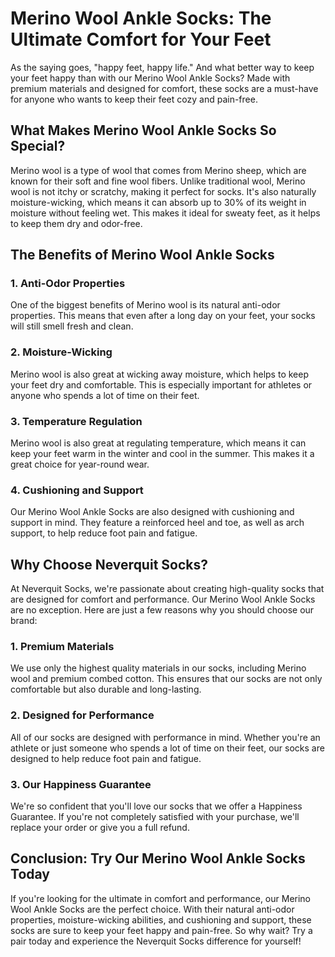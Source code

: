 # Merino Wool Ankle Socks: The Ultimate Comfort for Your Feet

As the saying goes, "happy feet, happy life." And what better way to keep your feet happy than with our Merino Wool Ankle Socks? Made with premium materials and designed for comfort, these socks are a must-have for anyone who wants to keep their feet cozy and pain-free.

## What Makes Merino Wool Ankle Socks So Special?

Merino wool is a type of wool that comes from Merino sheep, which are known for their soft and fine wool fibers. Unlike traditional wool, Merino wool is not itchy or scratchy, making it perfect for socks. It's also naturally moisture-wicking, which means it can absorb up to 30% of its weight in moisture without feeling wet. This makes it ideal for sweaty feet, as it helps to keep them dry and odor-free.

## The Benefits of Merino Wool Ankle Socks

### 1. Anti-Odor Properties

One of the biggest benefits of Merino wool is its natural anti-odor properties. This means that even after a long day on your feet, your socks will still smell fresh and clean.

### 2. Moisture-Wicking

Merino wool is also great at wicking away moisture, which helps to keep your feet dry and comfortable. This is especially important for athletes or anyone who spends a lot of time on their feet.

### 3. Temperature Regulation

Merino wool is also great at regulating temperature, which means it can keep your feet warm in the winter and cool in the summer. This makes it a great choice for year-round wear.

### 4. Cushioning and Support

Our Merino Wool Ankle Socks are also designed with cushioning and support in mind. They feature a reinforced heel and toe, as well as arch support, to help reduce foot pain and fatigue.

## Why Choose Neverquit Socks?

At Neverquit Socks, we're passionate about creating high-quality socks that are designed for comfort and performance. Our Merino Wool Ankle Socks are no exception. Here are just a few reasons why you should choose our brand:

### 1. Premium Materials

We use only the highest quality materials in our socks, including Merino wool and premium combed cotton. This ensures that our socks are not only comfortable but also durable and long-lasting.

### 2. Designed for Performance

All of our socks are designed with performance in mind. Whether you're an athlete or just someone who spends a lot of time on their feet, our socks are designed to help reduce foot pain and fatigue.

### 3. Our Happiness Guarantee

We're so confident that you'll love our socks that we offer a Happiness Guarantee. If you're not completely satisfied with your purchase, we'll replace your order or give you a full refund.

## Conclusion: Try Our Merino Wool Ankle Socks Today

If you're looking for the ultimate in comfort and performance, our Merino Wool Ankle Socks are the perfect choice. With their natural anti-odor properties, moisture-wicking abilities, and cushioning and support, these socks are sure to keep your feet happy and pain-free. So why wait? Try a pair today and experience the Neverquit Socks difference for yourself!